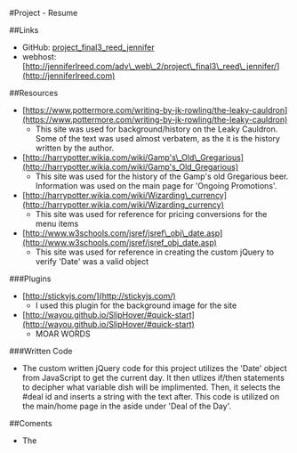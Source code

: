#Project - Resume 

##Links
* GitHub: 
[project\_final3\_reed\_jennifer](https://github.com/jlreed2/project_final3_reed_jennifer)
* webhost: [http://jenniferlreed.com/adv\_web\_2/project\_final3\_reed\_jennifer/](http://jenniferlreed.com)


##Resources
* [https://www.pottermore.com/writing-by-jk-rowling/the-leaky-cauldron](https://www.pottermore.com/writing-by-jk-rowling/the-leaky-cauldron)
  * This site was used for background/history on the Leaky Cauldron. Some of the text was used almost verbatem, as the it is the history written by the author.
* [http://harrypotter.wikia.com/wiki/Gamp's\_Old\_Gregarious](http://harrypotter.wikia.com/wiki/Gamp's_Old_Gregarious)
  * This site was used for the history of the Gamp's old Gregarious beer. Information was used on the main page for 'Ongoing Promotions'.
* [http://harrypotter.wikia.com/wiki/Wizarding\_currency](http://harrypotter.wikia.com/wiki/Wizarding_currency)
  * This site was used for reference for pricing conversions for the menu items
* [http://www.w3schools.com/jsref/jsref\_obj\_date.asp](http://www.w3schools.com/jsref/jsref_obj_date.asp)
  * This site was used for reference in creating the custom jQuery to verify 'Date' was a valid object

###Plugins
* [http://stickyjs.com/](http://stickyjs.com/)
  * I used this plugin for the background image for the site
* [http://wayou.github.io/SlipHover/#quick-start](http://wayou.github.io/SlipHover/#quick-start)
  * MOAR WORDS

###Written Code
* The custom written jQuery code for this project utilizes the 'Date' object from JavaScript to get the current day. It then utlizes if/then statements to decipher what variable dish will be implimented. Then, it selects the #deal id and inserts a string with the text after. This code is utilized on the main/home page in the aside under 'Deal of the Day'. 

##Coments
* The